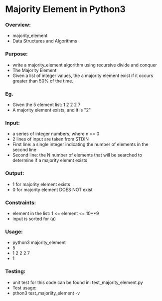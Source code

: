 # Majority Element in Python3 

### Overview:

* majority_element 
* Data Structures and Algorithms 

### Purpose:

* write a majority_element algorithm using recursive divide and conquer
* The Majority Element
* Given a list of integer values, the a majority element exist if it occurs 
greater than 50% of the time. 

### Eg. 

* Given the 5 element list: 1 2 2 2 7 
* A majority element exists, and it is "2" 

### Input:

* a series of integer numbers, where n >= 0
* 2 lines of input are taken from STDIN 
* First line: a single integer indicating the number of elements in the second line
* Second line: the N number of elements that will be searched to determine if a majority 
elemnt exists

### Output: 

* 1 for majority element exists
* 0 for majority element DOES NOT exist

### Constraints: 

* element in the list: 1 <= element <= 10**9
* input is sorted for (a) 

### Usage:

* python3 majority_element
* 5 
* 1 2 2 2 7 
* 1 

### Testing:

* unit test for this code can be found in: test_majority_element.py
* Test usage:
* pthon3 test_majoriity_element -v 


